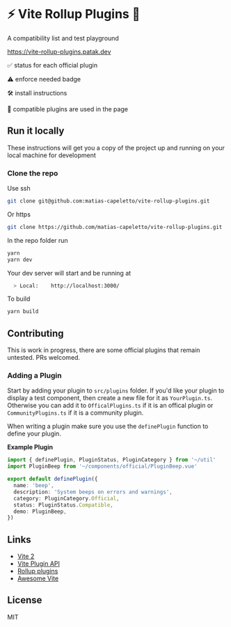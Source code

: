 # ⚡️ Vite Rollup Plugins 🍣

A compatibility list and test playground

https://vite-rollup-plugins.patak.dev

✅ status for each official plugin

⚠️ enforce needed badge

🛠️ install instructions

🧪 compatible plugins are used in the page

## Run it locally

These instructions will get you a copy of the project up and running on your local machine for development

### Clone the repo

Use ssh

```bash
git clone git@github.com:matias-capeletto/vite-rollup-plugins.git
```

Or https

```bash
git clone https://github.com/matias-capeletto/vite-rollup-plugins.git
```

In the repo folder run

```bash
yarn
yarn dev
```

Your dev server will start and be running at

```bash
  > Local:    http://localhost:3000/
```

To build

```bash
yarn build
```

## Contributing

This is work in progress, there are some official plugins that remain untested. PRs welcomed.

### Adding a Plugin
Start by adding your plugin to `src/plugins` folder. If you'd like your plugin to 
display a test component, then create a new file for it as `YourPlugin.ts`. 
Otherwise you can add it to `OfficalPlugins.ts` if it is an offical plugin or 
`CommunityPlugins.ts` if it is a community plugin.

When writing a plugin make sure you use the `definePlugin` function to define your plugin.

**Example Plugin**
```ts
import { definePlugin, PluginStatus, PluginCategory } from '~/util'
import PluginBeep from '~/components/official/PluginBeep.vue'

export default definePlugin({
  name: 'beep',
  description: 'System beeps on errors and warnings',
  category: PluginCategory.Official,
  status: PluginStatus.Compatible,
  demo: PluginBeep,
})
```


## Links

- [Vite 2](https://github.com/vitejs/vite)
- [Vite Plugin API](https://vitejs.dev/guide/api-plugin.html)
- [Rollup plugins](https://github.com/rollup/plugins)
- [Awesome Vite](https://github.com/vitejs/awesome-vite)

## License

MIT
